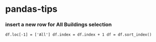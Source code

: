 # pandas-tips

### insert a new row for All Buildings selection

`df.loc[-1] = ['All']
df.index = df.index + 1
df = df.sort_index()`

